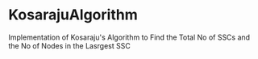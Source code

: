 # KosarajuAlgorithm
 Implementation of Kosaraju's Algorithm to Find the Total No of SSCs and the  No of Nodes in the Lasrgest SSC
